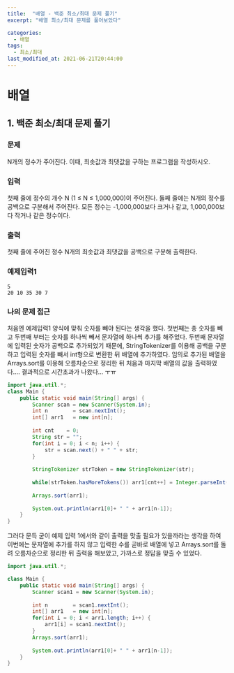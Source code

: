 ```yaml
---
title:  "배열 - 백준 최소/최대 문제 풀기"
excerpt: "배열 최소/최대 문제를 풀어보았다"

categories:
  - 배열
tags:
  - 최소/최대
last_modified_at: 2021-06-21T20:44:00
---
```

# 배열

## 1. 백준 최소/최대 문제 풀기

### 문제

N개의 정수가 주어진다. 이때, 최솟값과 최댓값을 구하는 프로그램을 작성하시오.

### 입력

첫째 줄에 정수의 개수 N (1 ≤ N ≤ 1,000,000)이 주어진다. 둘째 줄에는 N개의 정수를 공백으로 구분해서 주어진다. 모든 정수는 -1,000,000보다 크거나 같고, 1,000,000보다 작거나 같은 정수이다.

### 출력

첫째 줄에 주어진 정수 N개의 최솟값과 최댓값을 공백으로 구분해 출력한다.

### 예제입력1

```
5
20 10 35 30 7
```

### 나의 문제 접근

처음엔 예제입력1 양식에 맞춰 숫자를 빼야 된다는 생각을 했다.
첫번째는 총 숫자를 빼고 두번째 부터는 숫자를 하나씩 빼서 문자열에 하나씩 추가를 해주었다.
두번째 문자열에 입력된 숫자가 공백으로 추가되었기 때문에, StringTokenizer를 이용해 공백을 구분하고 입력된 숫자를 빼서 int형으로 변환한 뒤 배열에 추가하였다.
임의로 추가된 배열을 Arrays.sort를 이용해 오름차순으로 정리한 뒤 처음과 마지막 배열의 값을 출력하였다.... 결과적으로 시간초과가 나왔다... ㅜㅠ

```java
import java.util.*;
class Main {
	public static void main(String[] args) {
		Scanner scan = new Scanner(System.in);
		int n        = scan.nextInt();
	    int[] arr1   = new int[n];
	    
	    int cnt    = 0;
	    String str = "";
	    for(int i = 0; i < n; i++) {
	    	str = scan.next() + " " + str;
	    }
	    	    
	    StringTokenizer strToken = new StringTokenizer(str);
	    
	    while(strToken.hasMoreTokens()) arr1[cnt++] = Integer.parseInt(strToken.nextToken());
	    
	    Arrays.sort(arr1);
	    
	    System.out.println(arr1[0]+ " " + arr1[n-1]);
	}
}
```

그러다 문득 굳이 예제 입력 1에서와 같이 출력을 맞출 필요가 있을까라는 생각을 하여 이번에는 문자열에 추가를 하지 않고 입력한 수를 곧바로 배열에 넣고 Arrays.sort를 돌려 오름차순으로 정리한 뒤 출력을 해보았고, 가까스로 정답을 맞출 수 있었다. 


      
```java
import java.util.*;

class Main {
	public static void main(String[] args) {
		Scanner scan1 = new Scanner(System.in);		
		
		int n        = scan1.nextInt();
	    int[] arr1   = new int[n];
	    for(int i = 0; i < arr1.length; i++) {
	    	arr1[i] = scan1.nextInt();
	    }
	    Arrays.sort(arr1);
	    
	    System.out.println(arr1[0]+ " " + arr1[n-1]);
	}
}
```